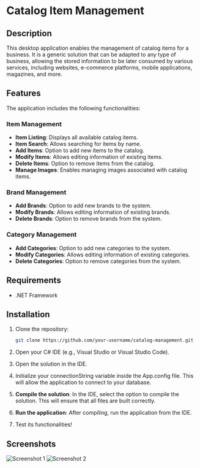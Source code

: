 # Catalog Item Management

## Description

This desktop application enables the management of catalog items for a business. It is a generic solution that can be adapted to any type of business, allowing the stored information to be later consumed by various services, including websites, e-commerce platforms, mobile applications, magazines, and more.

## Features

The application includes the following functionalities:

### Item Management
- **Item Listing**: Displays all available catalog items.
- **Item Search**: Allows searching for items by name.
- **Add Items**: Option to add new items to the catalog.
- **Modify Items**: Allows editing information of existing items.
- **Delete Items**: Option to remove items from the catalog.
- **Manage Images**: Enables managing images associated with catalog items.

### Brand Management
- **Add Brands**: Option to add new brands to the system.
- **Modify Brands**: Allows editing information of existing brands.
- **Delete Brands**: Option to remove brands from the system.

### Category Management
- **Add Categories**: Option to add new categories to the system.
- **Modify Categories**: Allows editing information of existing categories.
- **Delete Categories**: Option to remove categories from the system.

## Requirements
- .NET Framework 

## Installation

1. Clone the repository:
   ```bash
   git clone https://github.com/your-username/catalog-management.git
   
2. Open your C# IDE (e.g., Visual Studio or Visual Studio Code).

3. Open the solution in the IDE.

4. Initialize your connectionString variable inside the App.config file. This will allow the application to connect to your database.

5. **Compile the solution**: In the IDE, select the option to compile the solution. This will ensure that all files are built correctly.
   
6. **Run the application**: After compiling, run the application from the IDE.

7.  Test its functionalities!

## Screenshots

![Screenshot 1](images/screenshot1.jpg)
![Screenshot 2](images/screenshot2.jpg)

